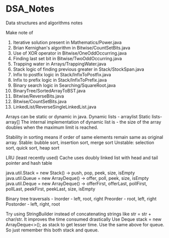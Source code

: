 # DSA_Notes
Data structures and algorithms notes

Make note of 
1. Iterative solution present in Mathematics/Power.java
2. Brian Kernighan's algorithm in Bitwise/CountSetBits.java
3. Use of XOR operator in Bitwise/OneOddOccurring.java
4. Finding last set bit in Bitwise/TwoOddOccurring.java
5. Trapping water in Arrays/TrappingWater.java
6. Stack logic of finding previous greater in Stack/StockSpan.java
7. Infix to postfix logic in Stack/InfixToPostfix.java
8. Infix to prefix logic in Stack/InfixToPrefix.java
9. Binary search logic in Searching/SquareRoot.java
10. BinaryTree/SortedArrayToBST.java
11. Bitwise/ReverseBits.java
12. Bitwise/CountSetBits.java
13. LinkedList/ReverseSingleLinkedList.java

Arrays can be static or dynamic in java. 
Dynamic lists - arraylist 
Static lists- array[]
The internal implementation of dynamic list is - the size of the array doubles when the maximum limit is reached.

Stability in sorting means if order of same elements remain same as original array.
Stable: bubble sort, insertion sort, merge sort
Unstable: selection sort, quick sort, heap sort

LRU (least recently used) Cache uses doubly linked list with head and tail pointer and hash table

java.util.Stack = new Stack() -> push, pop, peek, size, isEmpty
java.util.Queue = new ArrayDeque() -> offer, poll, peek, size, isEmpty
java.util.Deque = new ArrayDeque() -> offerFirst, offerLast, pollFirst, pollLast, peekFirst, peekLast, size, isEmpty

Binary tree traversals - 
Inorder - left, root, right
Preorder - root, left, right 
Postorder - left, right, root

Try using StringBuilder instead of concatenating strings like str = str + char/str. It improves the time consumed drastically
Use Deque<Integer> stack = new ArrayDeque<>(); as stack to get lesser time.
Use the same above for queue. So just remember this both stack and queue.